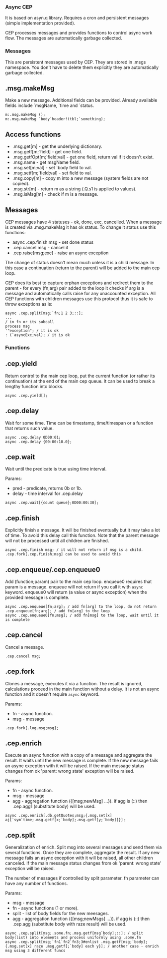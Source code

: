 ### Async CEP

It is based on asyn.q library. Requires a cron and persistent messages (simple implementation provided).

CEP processes messages and provides functions to control async work flow. The messages are automatically garbage collected.

### Messages

This are persistent messages used by CEP. They are stored in .msgs namespace. You don't have to delete them explicitly they are automatically garbage collected.

## .msg.makeMsg

Make a new message. Additional fields can be provided. Already available fields include \`msgName, \`time and \`status.

```
m:.msg.makeMsg ();
m:.msg.makeMsg `body`header!(tbl;`something);
```

## Access functions

* .msg.get[m] - get the underlying dictionary.
* .msg.getf[m;\`field] - get one field.
* .msg.getfOpt[m;\`field;val] - get one field, return val if it doesn't exist.
* .msg.name - get msgName field.
* .msg.set[m;val] - set \`body field to val.
* .msg.setf[m;\`field;val] - set field to val.
* .msg.copy[m] - copy m into a new message (system fields are not copied).
* .msg.str[m] - return m as a string (.Q.s1 is applied to values).
* .msg.isMsg[m] - check if m is a message.

## Messages

CEP messages have 4 statuses - ok, done, exc, cancelled. When a message is created via .msg.makeMsg it has ok status. To change it status use this functions:

* async .cep.finish msg - set done status
* .cep.cancel msg - cancel it
* .cep.raise[msg;exc] - raise an async exception

The change of status doesn't mean much unless it is a child message. In this case a continuation (return to the parent) will be added to the main cep loop.

CEP does its best to capture orphan exceptions and redirect them to the parent - for every (fn;arg) pair added to the loop it checks if arg is a message and automatically calls raise for any unaccounted exception. All CEP functions with children messages use this protocol thus it is safe to throw exceptions as is:
```
async .cep.split[msg;`fn;1 2 3;::];
...
/ in fn or its subcall
process msg
'"exception"; / it is ok
: (`asyncExc;val); / it is ok
```

### Functions


## .cep.yield

Return control to the main cep loop, put the current function (or rather its continuation) at the end of the main cep queue. It can be used to break a lengthy function into blocks.

```
async .cep.yield[];
```

## .cep.delay

Wait for some time. Time can be timestamp, time/timespan or a function that returns such value.

```
async .cep.delay 0D00:01;
async .cep.delay {00:00:10.0};
```

## .cep.wait

Wait until the predicate is true using time interval.

Params:
* pred - predicate, returns 0b or 1b.
* delay - time interval for .cep.delay

```
async .cep.wait[{count queue};0D00:00:30];
```

## .cep.finish

Explicitly finish a message. It will be finished eventually but it may take a lot of time. To avoid this delay call this function. Note that the parent message will not be processed until all children are finished.

```
async .cep.finish msg; / it will not return if msg is a child. .cep.fork[.cep.finish;msg] can be used to avoid this
```

## .cep.enqueue/.cep.enqueue0

Add (function;param) pair to the main cep loop. enqueue0 requires that param is a message. enqueue will not return if you call it with `async` keyword. enqueue0 will return (a value or async exception) when the provided message is complete.

```
async .cep.enqueue[fn;arg]; / add fn[arg] to the loop, do not return
.cep.enqueue[fn;arg]; / add fn[arg] to the loop
async .cep.enqueue0[fn;msg]; / add fn[msg] to the loop, wait until it is complete
```

## .cep.cancel

Cancel a message.

```
.cep.cancel msg;
```

## .cep.fork

Clones a message, executes it via a function. The result is ignored, calculations proceed in the main function without a delay. It is not an async function and it doesn't require `async` keyword.

Params:
* fn - async function.
* msg - message

```
.cep.fork[.log.msg;msg];
```

## .cep.enrich

Execute an async function with a copy of a message and aggregate the result. It waits until the new message is complete. If the new message fails an async exception with it will be raised. If the main message status changes from ok 'parent: wrong state' exception will be raised.

Params:
* fn - async function.
* msg - message
* agg - aggregation function ({[msg;newMsg] ...}). if agg is (::) then .cep.agg1 (substitute body) will be used.

```
async .cep.enrich[.db.getQuotes;msg;{.msg.set[x] aj[`sym`time;.msg.getf[x;`body];.msg.getf[y;`body]]}];
```

## .cep.split

Generalization of enrich. Split msg into several messages and send them via several functions. Once they are complete, aggregate the result. If any new message fails an async exception with it will be raised, all other children canceled. If the main message status changes from ok 'parent: wrong state' exception will be raised.

The number of messages if controlled by split parameter. fn parameter can have any number of functions.

Params:
* msg - message
* fn - async functions (1 or more).
* split - list of body fields for the new meesages.
* agg - aggregation function ({[msg;newMsgs] ...}). if agg is (::) then .cep.agg (substitute body with raze result) will be used.

```
async .cep.split[msg;.some.fn;.msg.getf[msg`body];::]; / split body(list) into elements and process uniformly using .some.fn
async .cep.split[msg;`fn1`fn2`fn3;3#enlist .msg.getf[msg;`body];{.msg.set[x] raze .msg.getf[;`body] each y}]; / another case - enrich msg using 3 different funcs
```

